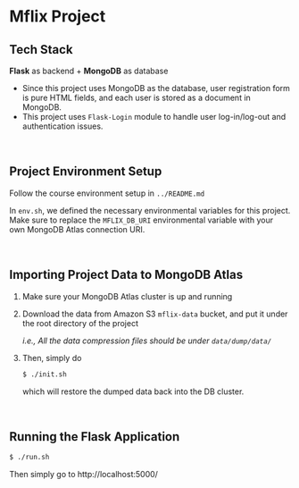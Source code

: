 # Mflix Project

## Tech Stack

**Flask** as backend + **MongoDB** as database

* Since this project uses MongoDB as the database, user registration form is pure HTML fields, and each user is stored as a document in MongoDB.
* This project uses `Flask-Login` module to handle user log-in/log-out and authentication issues.

<br>

## Project Environment Setup

Follow the course environment setup in `../README.md`

In `env.sh`, we defined the necessary environmental variables for this project. Make sure to replace the `MFLIX_DB_URI` environmental variable with your own MongoDB Atlas connection URI.

<br>

## Importing Project Data to MongoDB Atlas

1. Make sure your MongoDB Atlas cluster is up and running

2. Download the data from Amazon S3 `mflix-data` bucket, and put it under the root directory of the project

   *i.e., All the data compression files should be under `data/dump/data/`*

3. Then, simply do

   ```bash
   $ ./init.sh
   ```

   which will restore the dumped data back into the DB cluster.

<br>

## Running the Flask Application

```bash
$ ./run.sh
```

Then simply go to http://localhost:5000/


